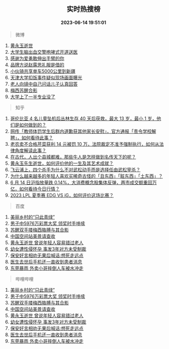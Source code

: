 <div align="center"><h2>实时热搜榜</h2><h4>2023-06-14 19:51:01</h4></div>

> 微博  

1. [黄永玉逝世](https://s.weibo.com/weibo?q=%23%E9%BB%84%E6%B0%B8%E7%8E%89%E9%80%9D%E4%B8%96%23&t=31&band_rank=1&Refer=top)<br />
2. [大学生脑出血交警咆哮式开道送医](https://s.weibo.com/weibo?q=%23%E5%A4%A7%E5%AD%A6%E7%94%9F%E8%84%91%E5%87%BA%E8%A1%80%E4%BA%A4%E8%AD%A6%E5%92%86%E5%93%AE%E5%BC%8F%E5%BC%80%E9%81%93%E9%80%81%E5%8C%BB%23&t=31&band_rank=2&Refer=top)<br />
3. [感谢为爱勇敢伸出手臂的你](https://s.weibo.com/weibo?q=%23%E6%84%9F%E8%B0%A2%E4%B8%BA%E7%88%B1%E5%8B%87%E6%95%A2%E4%BC%B8%E5%87%BA%E6%89%8B%E8%87%82%E7%9A%84%E4%BD%A0%23&t=31&band_rank=3&Refer=top)<br />
4. [品牌方说赵露思礼服是借的](https://s.weibo.com/weibo?q=%23%E5%93%81%E7%89%8C%E6%96%B9%E8%AF%B4%E8%B5%B5%E9%9C%B2%E6%80%9D%E7%A4%BC%E6%9C%8D%E6%98%AF%E5%80%9F%E7%9A%84%23&t=31&band_rank=4&Refer=top)<br />
5. [小伙骑共享单车5000公里到新疆](https://s.weibo.com/weibo?q=%23%E5%B0%8F%E4%BC%99%E9%AA%91%E5%85%B1%E4%BA%AB%E5%8D%95%E8%BD%A65000%E5%85%AC%E9%87%8C%E5%88%B0%E6%96%B0%E7%96%86%23&t=31&band_rank=5&Refer=top)<br />
6. [天津大学扣饭事件疑似现场画面曝光](https://s.weibo.com/weibo?q=%23%E5%A4%A9%E6%B4%A5%E5%A4%A7%E5%AD%A6%E6%89%A3%E9%A5%AD%E4%BA%8B%E4%BB%B6%E7%96%91%E4%BC%BC%E7%8E%B0%E5%9C%BA%E7%94%BB%E9%9D%A2%E6%9B%9D%E5%85%89%23&t=31&band_rank=6&Refer=top)<br />
7. [老人向镜中自己问话儿子认真回答](https://s.weibo.com/weibo?q=%23%E8%80%81%E4%BA%BA%E5%90%91%E9%95%9C%E4%B8%AD%E8%87%AA%E5%B7%B1%E9%97%AE%E8%AF%9D%E5%84%BF%E5%AD%90%E8%AE%A4%E7%9C%9F%E5%9B%9E%E7%AD%94%23&t=31&band_rank=7&Refer=top)<br />
8. [梅西苏醒合影](https://s.weibo.com/weibo?q=%23%E6%A2%85%E8%A5%BF%E8%8B%8F%E9%86%92%E5%90%88%E5%BD%B1%23&t=31&band_rank=8&Refer=top)<br />
9. [大学上了一半专业没了](https://s.weibo.com/weibo?q=%23%E5%A4%A7%E5%AD%A6%E4%B8%8A%E4%BA%86%E4%B8%80%E5%8D%8A%E4%B8%93%E4%B8%9A%E6%B2%A1%E4%BA%86%23&t=31&band_rank=9&Refer=top)<br />

> 知乎  

1. [哥伦比亚 4 名儿童坠机后丛林生存 40 天后获救，最大 13 岁，最小 1 岁，他们是如何做到的？](https://www.zhihu.com/question/605847291)<br />
2. [网传「教师体罚学生后群内道歉获其他家长安慰」，官方通报「责令学校解聘」，如何看待此事？](https://www.zhihu.com/question/606363235)<br />
3. [老农卖不合格芹菜获利 14 元被罚 10 万，法院裁定不准予强制执行，如何从法律角度解读此事？](https://www.zhihu.com/question/606519434)<br />
4. [在古代，人出个县城都难，那些牛人是怎样做到名传天下的呢？](https://www.zhihu.com/question/496974190)<br />
5. [黄永玉先生逝世，如何评价他的一生及其艺术成就？](https://www.zhihu.com/question/606596968)<br />
6. [飞云浦上，四个杀手为什么不对武松动手而是选择任由武松宰杀？](https://www.zhihu.com/question/585702421)<br />
7. [为什么越来越多的年轻人喜欢买稀奇古怪的「丑东西」「脏东西」「土东西」？](https://www.zhihu.com/question/606407983)<br />
8. [6 月 14 日沪指放量跌 0.14%，大消费概念股集体反弹，两市成交额重回万亿，如何看待今日行情？](https://www.zhihu.com/question/606520756)<br />
9. [2023 LPL 夏季赛 EDG VS iG，如何评价这场比赛？](https://www.zhihu.com/question/606583572)<br />

> 百度  

1. [美丽乡村的“只此青绿”](https://www.baidu.com/s?wd=%E7%BE%8E%E4%B8%BD%E4%B9%A1%E6%9D%91%E7%9A%84%E2%80%9C%E5%8F%AA%E6%AD%A4%E9%9D%92%E7%BB%BF%E2%80%9D&sa=fyb_news&rsv_dl=fyb_news)<br />
2. [男子中5976万彩票大奖 领奖时手哆嗦](https://www.baidu.com/s?wd=%E7%94%B7%E5%AD%90%E4%B8%AD5976%E4%B8%87%E5%BD%A9%E7%A5%A8%E5%A4%A7%E5%A5%96+%E9%A2%86%E5%A5%96%E6%97%B6%E6%89%8B%E5%93%86%E5%97%A6&sa=fyb_news&rsv_dl=fyb_news)<br />
3. [苏醒双手搂梅西胳膊与其合影](https://www.baidu.com/s?wd=%E8%8B%8F%E9%86%92%E5%8F%8C%E6%89%8B%E6%90%82%E6%A2%85%E8%A5%BF%E8%83%B3%E8%86%8A%E4%B8%8E%E5%85%B6%E5%90%88%E5%BD%B1&sa=fyb_news&rsv_dl=fyb_news)<br />
4. [中国空间站美景请查收](https://www.baidu.com/s?wd=%E4%B8%AD%E5%9B%BD%E7%A9%BA%E9%97%B4%E7%AB%99%E7%BE%8E%E6%99%AF%E8%AF%B7%E6%9F%A5%E6%94%B6&sa=fyb_news&rsv_dl=fyb_news)<br />
5. [黄永玉逝世 曾说年轻人容易错过老人](https://www.baidu.com/s?wd=%E9%BB%84%E6%B0%B8%E7%8E%89%E9%80%9D%E4%B8%96+%E6%9B%BE%E8%AF%B4%E5%B9%B4%E8%BD%BB%E4%BA%BA%E5%AE%B9%E6%98%93%E9%94%99%E8%BF%87%E8%80%81%E4%BA%BA&sa=fyb_news&rsv_dl=fyb_news)<br />
6. [幼女遭性侵怀孕 事发3年对方未受制裁](https://www.baidu.com/s?wd=%E5%B9%BC%E5%A5%B3%E9%81%AD%E6%80%A7%E4%BE%B5%E6%80%80%E5%AD%95+%E4%BA%8B%E5%8F%913%E5%B9%B4%E5%AF%B9%E6%96%B9%E6%9C%AA%E5%8F%97%E5%88%B6%E8%A3%81&sa=fyb_news&rsv_dl=fyb_news)<br />
7. [保安好言相劝无果后喊话:想死走远点](https://www.baidu.com/s?wd=%E4%BF%9D%E5%AE%89%E5%A5%BD%E8%A8%80%E7%9B%B8%E5%8A%9D%E6%97%A0%E6%9E%9C%E5%90%8E%E5%96%8A%E8%AF%9D%3A%E6%83%B3%E6%AD%BB%E8%B5%B0%E8%BF%9C%E7%82%B9&sa=fyb_news&rsv_dl=fyb_news)<br />
8. [医生去世后手机还一直收到患者消息](https://www.baidu.com/s?wd=%E5%8C%BB%E7%94%9F%E5%8E%BB%E4%B8%96%E5%90%8E%E6%89%8B%E6%9C%BA%E8%BF%98%E4%B8%80%E7%9B%B4%E6%94%B6%E5%88%B0%E6%82%A3%E8%80%85%E6%B6%88%E6%81%AF&sa=fyb_news&rsv_dl=fyb_news)<br />
9. [东莞暴雨 外卖小哥摔倒人车被水冲走](https://www.baidu.com/s?wd=%E4%B8%9C%E8%8E%9E%E6%9A%B4%E9%9B%A8+%E5%A4%96%E5%8D%96%E5%B0%8F%E5%93%A5%E6%91%94%E5%80%92%E4%BA%BA%E8%BD%A6%E8%A2%AB%E6%B0%B4%E5%86%B2%E8%B5%B0&sa=fyb_news&rsv_dl=fyb_news)<br />

> 哔哩哔哩  

1. [美丽乡村的“只此青绿”](https://www.baidu.com/s?wd=%E7%BE%8E%E4%B8%BD%E4%B9%A1%E6%9D%91%E7%9A%84%E2%80%9C%E5%8F%AA%E6%AD%A4%E9%9D%92%E7%BB%BF%E2%80%9D&sa=fyb_news&rsv_dl=fyb_news)<br />
2. [男子中5976万彩票大奖 领奖时手哆嗦](https://www.baidu.com/s?wd=%E7%94%B7%E5%AD%90%E4%B8%AD5976%E4%B8%87%E5%BD%A9%E7%A5%A8%E5%A4%A7%E5%A5%96+%E9%A2%86%E5%A5%96%E6%97%B6%E6%89%8B%E5%93%86%E5%97%A6&sa=fyb_news&rsv_dl=fyb_news)<br />
3. [苏醒双手搂梅西胳膊与其合影](https://www.baidu.com/s?wd=%E8%8B%8F%E9%86%92%E5%8F%8C%E6%89%8B%E6%90%82%E6%A2%85%E8%A5%BF%E8%83%B3%E8%86%8A%E4%B8%8E%E5%85%B6%E5%90%88%E5%BD%B1&sa=fyb_news&rsv_dl=fyb_news)<br />
4. [中国空间站美景请查收](https://www.baidu.com/s?wd=%E4%B8%AD%E5%9B%BD%E7%A9%BA%E9%97%B4%E7%AB%99%E7%BE%8E%E6%99%AF%E8%AF%B7%E6%9F%A5%E6%94%B6&sa=fyb_news&rsv_dl=fyb_news)<br />
5. [黄永玉逝世 曾说年轻人容易错过老人](https://www.baidu.com/s?wd=%E9%BB%84%E6%B0%B8%E7%8E%89%E9%80%9D%E4%B8%96+%E6%9B%BE%E8%AF%B4%E5%B9%B4%E8%BD%BB%E4%BA%BA%E5%AE%B9%E6%98%93%E9%94%99%E8%BF%87%E8%80%81%E4%BA%BA&sa=fyb_news&rsv_dl=fyb_news)<br />
6. [幼女遭性侵怀孕 事发3年对方未受制裁](https://www.baidu.com/s?wd=%E5%B9%BC%E5%A5%B3%E9%81%AD%E6%80%A7%E4%BE%B5%E6%80%80%E5%AD%95+%E4%BA%8B%E5%8F%913%E5%B9%B4%E5%AF%B9%E6%96%B9%E6%9C%AA%E5%8F%97%E5%88%B6%E8%A3%81&sa=fyb_news&rsv_dl=fyb_news)<br />
7. [保安好言相劝无果后喊话:想死走远点](https://www.baidu.com/s?wd=%E4%BF%9D%E5%AE%89%E5%A5%BD%E8%A8%80%E7%9B%B8%E5%8A%9D%E6%97%A0%E6%9E%9C%E5%90%8E%E5%96%8A%E8%AF%9D%3A%E6%83%B3%E6%AD%BB%E8%B5%B0%E8%BF%9C%E7%82%B9&sa=fyb_news&rsv_dl=fyb_news)<br />
8. [医生去世后手机还一直收到患者消息](https://www.baidu.com/s?wd=%E5%8C%BB%E7%94%9F%E5%8E%BB%E4%B8%96%E5%90%8E%E6%89%8B%E6%9C%BA%E8%BF%98%E4%B8%80%E7%9B%B4%E6%94%B6%E5%88%B0%E6%82%A3%E8%80%85%E6%B6%88%E6%81%AF&sa=fyb_news&rsv_dl=fyb_news)<br />
9. [东莞暴雨 外卖小哥摔倒人车被水冲走](https://www.baidu.com/s?wd=%E4%B8%9C%E8%8E%9E%E6%9A%B4%E9%9B%A8+%E5%A4%96%E5%8D%96%E5%B0%8F%E5%93%A5%E6%91%94%E5%80%92%E4%BA%BA%E8%BD%A6%E8%A2%AB%E6%B0%B4%E5%86%B2%E8%B5%B0&sa=fyb_news&rsv_dl=fyb_news)<br />
